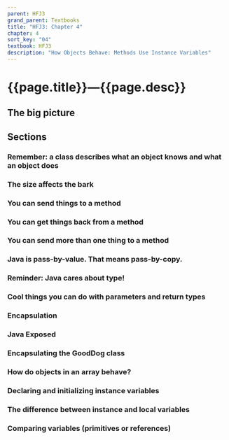 ```yaml
---
parent: HFJ3
grand_parent: Textbooks
title: "HFJ3: Chapter 4"
chapter: 4
sort_key: "04"
textbook: HFJ3
description: "How Objects Behave: Methods Use Instance Variables"
---
```


# {{page.title}}—{{page.desc}}

## The big picture

## Sections

### Remember: a class describes what an object knows and what an object does

### The size affects the bark

### You can send things to a method

### You can get things back from a method

### You can send more than one thing to a method

### Java is pass-by-value. That means pass-by-copy.

### Reminder: Java cares about type!

### Cool things you can do with parameters and return types

### Encapsulation

### Java Exposed

### Encapsulating the GoodDog class

### How do objects in an array behave?

### Declaring and initializing instance variables

### The difference between instance and local variables

### Comparing variables (primitives or references)

